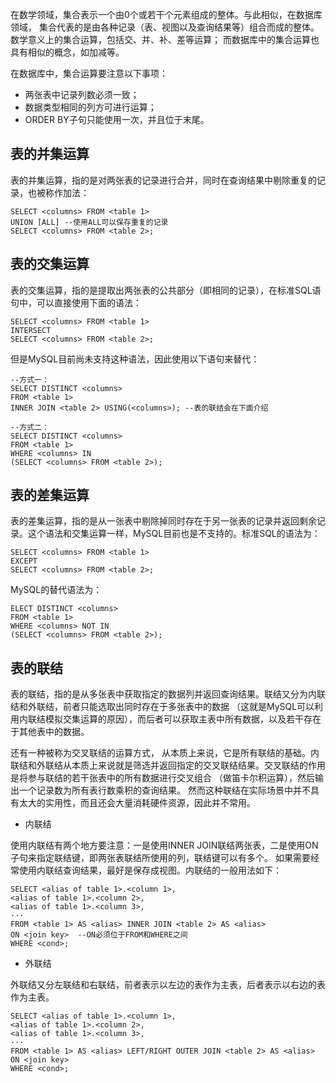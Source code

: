 在数学领域，集合表示一个由0个或若干个元素组成的整体。与此相似，在数据库领域， 集合代表的是由各种记录（表、视图以及查询结果等）组合而成的整体。数学意义上的集合运算，包括交、并、补、差等运算； 而数据库中的集合运算也具有相似的概念，如加减等。

在数据库中，集合运算要注意以下事项：
+ 两张表中记录列数必须一致；
+ 数据类型相同的列方可进行运算；
+ ORDER BY子句只能使用一次，并且位于末尾。

## 表的并集运算

表的并集运算，指的是对两张表的记录进行合并，同时在查询结果中剔除重复的记录，也被称作加法：

```
SELECT <columns> FROM <table 1>
UNION [ALL] --使用ALL可以保存重复的记录
SELECT <columns> FROM <table 2>;
```

## 表的交集运算

表的交集运算，指的是提取出两张表的公共部分（即相同的记录），在标准SQL语句中，可以直接使用下面的语法：

```
SELECT <columns> FROM <table 1>
INTERSECT
SELECT <columns> FROM <table 2>;
```

但是MySQL目前尚未支持这种语法，因此使用以下语句来替代：

```
--方式一：
SELECT DISTINCT <columns>
FROM <table 1>
INNER JOIN <table 2> USING(<columns>); --表的联结会在下面介绍

--方式二：
SELECT DISTINCT <columns>
FROM <table 1>
WHERE <columns> IN
(SELECT <columns> FROM <table 2>);
```

## 表的差集运算

表的差集运算，指的是从一张表中剔除掉同时存在于另一张表的记录并返回剩余记录。这个语法和交集运算一样，MySQL目前也是不支持的。标准SQL的语法为：

```
SELECT <columns> FROM <table 1>
EXCEPT
SELECT <columns> FROM <table 2>;
```

MySQL的替代语法为：

```
ELECT DISTINCT <columns>
FROM <table 1>
WHERE <columns> NOT IN
(SELECT <columns> FROM <table 2>);
```

## 表的联结

表的联结，指的是从多张表中获取指定的数据列并返回查询结果。联结又分为内联结和外联结，前者只能选取出同时存在于多张表中的数据 （这就是MySQL可以利用内联结模拟交集运算的原因），而后者可以获取主表中所有数据，以及若干存在于其他表中的数据。

还有一种被称为交叉联结的运算方式， 从本质上来说，它是所有联结的基础。内联结和外联结从本质上来说就是筛选并返回指定的交叉联结结果。交叉联结的作用是将参与联结的若干张表中的所有数据进行交叉组合 （做笛卡尔积运算），然后输出一个记录数为所有表行数乘积的查询结果。 然而这种联结在实际场景中并不具有太大的实用性，而且还会大量消耗硬件资源，因此并不常用。

+ 内联结

使用内联结有两个地方要注意：一是使用INNER JOIN联结两张表，二是使用ON子句来指定联结键，即两张表联结所使用的列，联结键可以有多个。 如果需要经常使用内联结查询结果，最好是保存成视图。内联结的一般用法如下：

```
SELECT <alias of table 1>.<column 1>,
<alias of table 1>.<column 2>,
<alias of table 1>.<column 3>,
···
FROM <table 1> AS <alias> INNER JOIN <table 2> AS <alias>
ON <join key>  --ON必须位于FROM和WHERE之间
WHERE <cond>;
```

+ 外联结

外联结又分左联结和右联结，前者表示以左边的表作为主表，后者表示以右边的表作为主表。

```
SELECT <alias of table 1>.<column 1>,
<alias of table 1>.<column 2>,
<alias of table 1>.<column 3>,
···
FROM <table 1> AS <alias> LEFT/RIGHT OUTER JOIN <table 2> AS <alias>
ON <join key>
WHERE <cond>;
```
